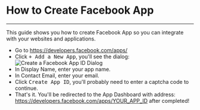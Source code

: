 # How to Create Facebook App
---
This guide shows you how to create Facebook App so you can integrate with your websites and applications.

- Go to https://developers.facebook.com/apps/
- Click <kbd>+ Add a New App</kbd>, you'll see the dialog:
![Create a Facebook App ID Dialog](/images/create-a-new-app-id-dialog.png)
- In Display Name, enter your app name.
- In Contact Email, enter your email.
- Click <kbd>Create App ID</kbd>, you'll probably need to enter a captcha code to continue.
- That's it. You'll be redirected to the App Dashboard with address: https://developers.facebook.com/apps/YOUR_APP_ID after completed!